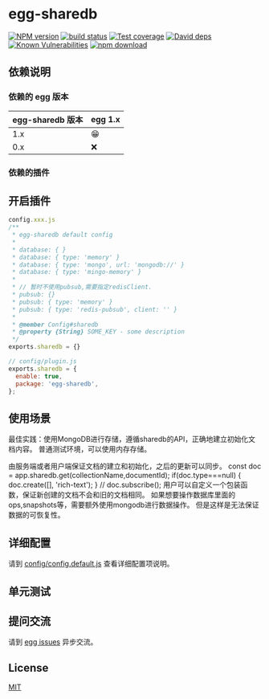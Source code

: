 # egg-sharedb

[![NPM version][npm-image]][npm-url]
[![build status][travis-image]][travis-url]
[![Test coverage][codecov-image]][codecov-url]
[![David deps][david-image]][david-url]
[![Known Vulnerabilities][snyk-image]][snyk-url]
[![npm download][download-image]][download-url]

[npm-image]: https://img.shields.io/npm/v/egg-sharedb.svg?style=flat-square
[npm-url]: https://npmjs.org/package/egg-sharedb
[travis-image]: https://img.shields.io/travis/eggjs/egg-sharedb.svg?style=flat-square
[travis-url]: https://travis-ci.org/eggjs/egg-sharedb
[codecov-image]: https://img.shields.io/codecov/c/github/eggjs/egg-sharedb.svg?style=flat-square
[codecov-url]: https://codecov.io/github/eggjs/egg-sharedb?branch=master
[david-image]: https://img.shields.io/david/eggjs/egg-sharedb.svg?style=flat-square
[david-url]: https://david-dm.org/eggjs/egg-sharedb
[snyk-image]: https://snyk.io/test/npm/egg-sharedb/badge.svg?style=flat-square
[snyk-url]: https://snyk.io/test/npm/egg-sharedb
[download-image]: https://img.shields.io/npm/dm/egg-sharedb.svg?style=flat-square
[download-url]: https://npmjs.org/package/egg-sharedb

<!--
Description here.
-->

## 依赖说明

### 依赖的 egg 版本

egg-sharedb 版本 | egg 1.x
--- | ---
1.x | 😁
0.x | ❌

### 依赖的插件
<!--

如果有依赖其它插件，请在这里特别说明。如

- security
- multipart

-->

## 开启插件


```js
config.xxx.js
/**
 * egg-sharedb default config
 *
 * database: { }
 * database: { type: 'memory' }
 * database: { type: 'mongo', url: 'mongodb://' }
 * database: { type: 'mingo-memory' }
 *
 * // 暂时不使用pubsub,需要指定redisClient.
 * pubsub: {}
 * pubsub: { type: 'memory' }
 * pubsub: { type: 'redis-pubsub', client: '' }
 *
 * @member Config#sharedb
 * @property {String} SOME_KEY - some description
 */
exports.sharedb = {}
```
```js
// config/plugin.js
exports.sharedb = {
  enable: true,
  package: 'egg-sharedb',
};
```

## 使用场景
最佳实践：使用MongoDB进行存储，遵循sharedb的API，正确地建立初始化文档内容。
普通测试环境，可以使用内存存储。

由服务端或者用户端保证文档的建立和初始化，之后的更新可以同步。
const doc = app.sharedb.get(collectionName,documentId);
if(doc.type===null) {
  doc.create([], 'rich-text');
}
// doc.subscribe();
用户可以自定义一个包装函数，保证新创建的文档不会和旧的文档相同。
如果想要操作数据库里面的ops,snapshots等，需要额外使用mongodb进行数据操作。
但是这样是无法保证数据的可恢复性。

## 详细配置

请到 [config/config.default.js](config/config.default.js) 查看详细配置项说明。

## 单元测试

<!-- 描述如何在单元测试中使用此插件，例如 schedule 如何触发。无则省略。-->

## 提问交流

请到 [egg issues](https://github.com/eggjs/egg/issues) 异步交流。

## License

[MIT](LICENSE)
